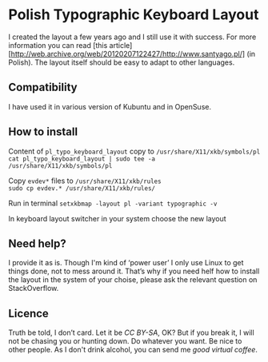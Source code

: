 # Polish Typographic Keyboard Layout
I created the layout a few years ago and I still use it with success. For more information you can read [this article][http://web.archive.org/web/20120207122427/http://www.santyago.pl/] (in Polish). The layout itself should be easy to adapt to other languages.

## Compatibility
I have used it in various version of Kubuntu and in OpenSuse.

## How to install
Content of `pl_typo_keyboard_layout` copy to `/usr/share/X11/xkb/symbols/pl`  
`cat pl_typo_keyboard_layout | sudo tee -a /usr/share/X11/xkb/symbols/pl`

Copy `evdev*` files to `/usr/share/X11/xkb/rules`  
`sudo cp evdev.* /usr/share/X11/xkb/rules/`

Run in terminal
`setxkbmap -layout pl -variant typographic -v`

In keyboard layout switcher in your system choose the new layout

## Need help?
I provide it as is. Though I'm kind of ‘power user’ I only use Linux to get things done, not to mess around it. That’s why
if you need helf how to install the layout in the system of your choise, please ask the relevant question on StackOverflow.

## Licence
Truth be told, I don’t card. Let it be *CC BY-SA*, OK? But if you break it, I will not be chasing you or hunting down. Do whatever you want.
Be nice to other people. As I don't drink alcohol, you can send me *good virtual coffee*.

